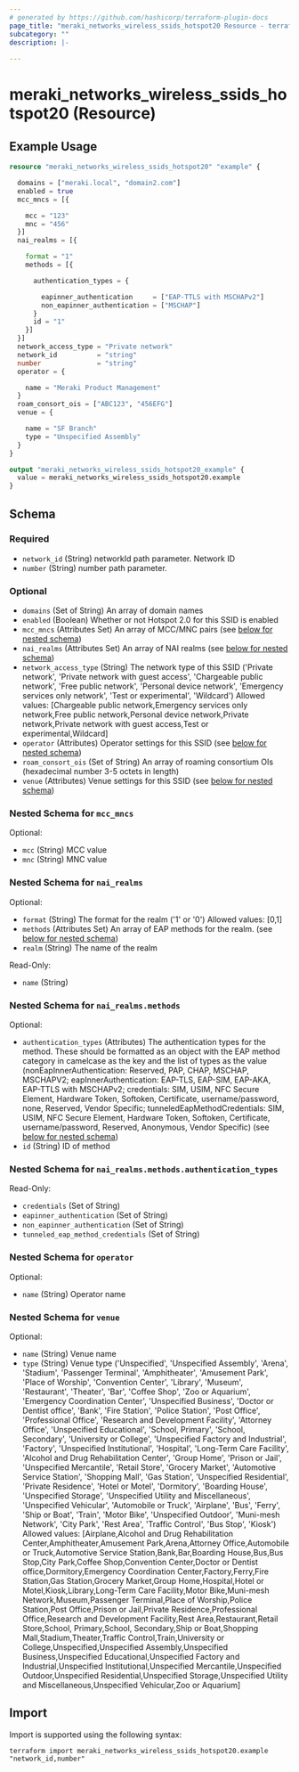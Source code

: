```yaml
---
# generated by https://github.com/hashicorp/terraform-plugin-docs
page_title: "meraki_networks_wireless_ssids_hotspot20 Resource - terraform-provider-meraki"
subcategory: ""
description: |-
  
---
```


# meraki_networks_wireless_ssids_hotspot20 (Resource)



## Example Usage

```terraform
resource "meraki_networks_wireless_ssids_hotspot20" "example" {

  domains = ["meraki.local", "domain2.com"]
  enabled = true
  mcc_mncs = [{

    mcc = "123"
    mnc = "456"
  }]
  nai_realms = [{

    format = "1"
    methods = [{

      authentication_types = {

        eapinner_authentication     = ["EAP-TTLS with MSCHAPv2"]
        non_eapinner_authentication = ["MSCHAP"]
      }
      id = "1"
    }]
  }]
  network_access_type = "Private network"
  network_id          = "string"
  number              = "string"
  operator = {

    name = "Meraki Product Management"
  }
  roam_consort_ois = ["ABC123", "456EFG"]
  venue = {

    name = "SF Branch"
    type = "Unspecified Assembly"
  }
}

output "meraki_networks_wireless_ssids_hotspot20_example" {
  value = meraki_networks_wireless_ssids_hotspot20.example
}
```

<!-- schema generated by tfplugindocs -->
## Schema

### Required

- `network_id` (String) networkId path parameter. Network ID
- `number` (String) number path parameter.

### Optional

- `domains` (Set of String) An array of domain names
- `enabled` (Boolean) Whether or not Hotspot 2.0 for this SSID is enabled
- `mcc_mncs` (Attributes Set) An array of MCC/MNC pairs (see [below for nested schema](#nestedatt--mcc_mncs))
- `nai_realms` (Attributes Set) An array of NAI realms (see [below for nested schema](#nestedatt--nai_realms))
- `network_access_type` (String) The network type of this SSID ('Private network', 'Private network with guest access', 'Chargeable public network', 'Free public network', 'Personal device network', 'Emergency services only network', 'Test or experimental', 'Wildcard')
                                  Allowed values: [Chargeable public network,Emergency services only network,Free public network,Personal device network,Private network,Private network with guest access,Test or experimental,Wildcard]
- `operator` (Attributes) Operator settings for this SSID (see [below for nested schema](#nestedatt--operator))
- `roam_consort_ois` (Set of String) An array of roaming consortium OIs (hexadecimal number 3-5 octets in length)
- `venue` (Attributes) Venue settings for this SSID (see [below for nested schema](#nestedatt--venue))

<a id="nestedatt--mcc_mncs"></a>
### Nested Schema for `mcc_mncs`

Optional:

- `mcc` (String) MCC value
- `mnc` (String) MNC value


<a id="nestedatt--nai_realms"></a>
### Nested Schema for `nai_realms`

Optional:

- `format` (String) The format for the realm ('1' or '0')
                                        Allowed values: [0,1]
- `methods` (Attributes Set) An array of EAP methods for the realm. (see [below for nested schema](#nestedatt--nai_realms--methods))
- `realm` (String) The name of the realm

Read-Only:

- `name` (String)

<a id="nestedatt--nai_realms--methods"></a>
### Nested Schema for `nai_realms.methods`

Optional:

- `authentication_types` (Attributes) The authentication types for the method. These should be formatted as an object with the EAP method category in camelcase as the key and the list of types as the value (nonEapInnerAuthentication: Reserved, PAP, CHAP, MSCHAP, MSCHAPV2; eapInnerAuthentication: EAP-TLS, EAP-SIM, EAP-AKA, EAP-TTLS with MSCHAPv2; credentials: SIM, USIM, NFC Secure Element, Hardware Token, Softoken, Certificate, username/password, none, Reserved, Vendor Specific; tunneledEapMethodCredentials: SIM, USIM, NFC Secure Element, Hardware Token, Softoken, Certificate, username/password, Reserved, Anonymous, Vendor Specific) (see [below for nested schema](#nestedatt--nai_realms--methods--authentication_types))
- `id` (String) ID of method

<a id="nestedatt--nai_realms--methods--authentication_types"></a>
### Nested Schema for `nai_realms.methods.authentication_types`

Read-Only:

- `credentials` (Set of String)
- `eapinner_authentication` (Set of String)
- `non_eapinner_authentication` (Set of String)
- `tunneled_eap_method_credentials` (Set of String)




<a id="nestedatt--operator"></a>
### Nested Schema for `operator`

Optional:

- `name` (String) Operator name


<a id="nestedatt--venue"></a>
### Nested Schema for `venue`

Optional:

- `name` (String) Venue name
- `type` (String) Venue type ('Unspecified', 'Unspecified Assembly', 'Arena', 'Stadium', 'Passenger Terminal', 'Amphitheater', 'Amusement Park', 'Place of Worship', 'Convention Center', 'Library', 'Museum', 'Restaurant', 'Theater', 'Bar', 'Coffee Shop', 'Zoo or Aquarium', 'Emergency Coordination Center', 'Unspecified Business', 'Doctor or Dentist office', 'Bank', 'Fire Station', 'Police Station', 'Post Office', 'Professional Office', 'Research and Development Facility', 'Attorney Office', 'Unspecified Educational', 'School, Primary', 'School, Secondary', 'University or College', 'Unspecified Factory and Industrial', 'Factory', 'Unspecified Institutional', 'Hospital', 'Long-Term Care Facility', 'Alcohol and Drug Rehabilitation Center', 'Group Home', 'Prison or Jail', 'Unspecified Mercantile', 'Retail Store', 'Grocery Market', 'Automotive Service Station', 'Shopping Mall', 'Gas Station', 'Unspecified Residential', 'Private Residence', 'Hotel or Motel', 'Dormitory', 'Boarding House', 'Unspecified Storage', 'Unspecified Utility and Miscellaneous', 'Unspecified Vehicular', 'Automobile or Truck', 'Airplane', 'Bus', 'Ferry', 'Ship or Boat', 'Train', 'Motor Bike', 'Unspecified Outdoor', 'Muni-mesh Network', 'City Park', 'Rest Area', 'Traffic Control', 'Bus Stop', 'Kiosk')
                                        Allowed values: [Airplane,Alcohol and Drug Rehabilitation Center,Amphitheater,Amusement Park,Arena,Attorney Office,Automobile or Truck,Automotive Service Station,Bank,Bar,Boarding House,Bus,Bus Stop,City Park,Coffee Shop,Convention Center,Doctor or Dentist office,Dormitory,Emergency Coordination Center,Factory,Ferry,Fire Station,Gas Station,Grocery Market,Group Home,Hospital,Hotel or Motel,Kiosk,Library,Long-Term Care Facility,Motor Bike,Muni-mesh Network,Museum,Passenger Terminal,Place of Worship,Police Station,Post Office,Prison or Jail,Private Residence,Professional Office,Research and Development Facility,Rest Area,Restaurant,Retail Store,School, Primary,School, Secondary,Ship or Boat,Shopping Mall,Stadium,Theater,Traffic Control,Train,University or College,Unspecified,Unspecified Assembly,Unspecified Business,Unspecified Educational,Unspecified Factory and Industrial,Unspecified Institutional,Unspecified Mercantile,Unspecified Outdoor,Unspecified Residential,Unspecified Storage,Unspecified Utility and Miscellaneous,Unspecified Vehicular,Zoo or Aquarium]

## Import

Import is supported using the following syntax:

```shell
terraform import meraki_networks_wireless_ssids_hotspot20.example "network_id,number"
```
